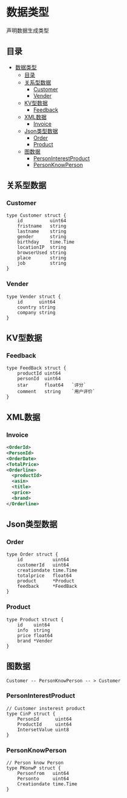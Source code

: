 # 数据类型

声明数据生成类型

## 目录

- [数据类型](#数据类型)
	- [目录](#目录)
	- [关系型数据](#关系型数据)
		- [Customer](#customer)
		- [Vender](#vender)
	- [KV型数据](#kv型数据)
		- [Feedback](#feedback)
	- [XML数据](#xml数据)
		- [Invoice](#invoice)
	- [Json类型数据](#json类型数据)
		- [Order](#order)
		- [Product](#product)
	- [图数据](#图数据)
		- [PersonInterestProduct](#personinterestproduct)
		- [PersonKnowPerson](#personknowperson)

## 关系型数据

### Customer

```golang
type Customer struct {
	id          uint64
	fristname   string
	lastname    string
	gender      string
	birthday    time.Time
	locationIP  string
	browserUsed string
	place       string
	job         string
}
```

### Vender

```golang
type Vender struct {
	id      uint64
	country string
	company string
}
```

## KV型数据

### Feedback

```golang
type FeedBack struct {
	productId uint64
	personId  uint64
	star      float64 	`评分`
	comment   string	`用户评价`
}
```

## XML数据

### Invoice 

```xml
<OrderId>
<PersonId>
<OrderDate>
<TotalPrice>
<Orderline>
  <productId>
  <asin>
  <title>
  <price>
  <brand>
</Orderline>
```
## Json类型数据

### Order

```golang
type Order struct {
	id           uint64
	customerId   uint64
	creationdate time.Time
	totalprice   float64
	product      *Product
	feedback     *FeedBack
}
```

### Product 

```golang
type Product struct {
	id    uint64
	info  string
	price float64
	brand *Vender
}
```

## 图数据

```
Customer -- PersonKnowPerson -- > Customer
```

### PersonInterestProduct

```golang
// Customer insterest product
type CinP struct {
	PersonId      uint64
	ProductId     uint64
	IntersetValue uint8
}
```

### PersonKnowPerson

```golang
// Person know Person
type PKonwP struct {
	Personfrom   uint64
	Personto     uint64
	Creationdate time.Time
}
```